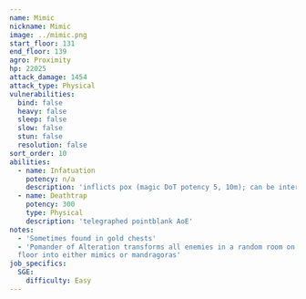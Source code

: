 ```yaml
---
name: Mimic
nickname: Mimic
image: ../mimic.png
start_floor: 131
end_floor: 139
agro: Proximity
hp: 22025
attack_damage: 1454
attack_type: Physical
vulnerabilities:
  bind: false
  heavy: false
  sleep: false
  slow: false
  stun: false
  resolution: false
sort_order: 10
abilities:
  - name: Infatuation
    potency: n/a
    description: 'inflicts pox (magic DoT potency 5, 10m); can be interrupted'
  - name: Deathtrap
    potency: 300
    type: Physical
    description: 'telegraphed pointblank AoE'
notes:
  - 'Sometimes found in gold chests'
  - 'Pomander of Alteration transforms all enemies in a random room on the next
  floor into either mimics or mandragoras'
job_specifics:
  SGE:
    difficulty: Easy
---
```

